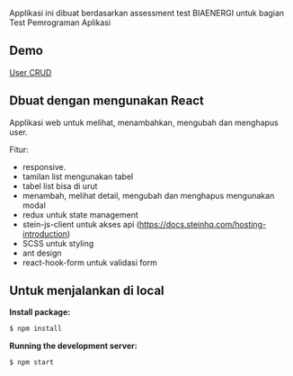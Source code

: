 Applikasi ini dibuat berdasarkan assessment test BIAENERGI untuk bagian Test Pemrograman Aplikasi

## Demo

[User CRUD](https://tourmaline-cannoli-9e472e.netlify.app/)

## Dbuat dengan mengunakan React 

Applikasi web untuk melihat, menambahkan, mengubah dan menghapus user.

Fitur:

- responsive.
- tamilan list mengunakan tabel
- tabel list bisa di urut
- menambah, melihat detail, mengubah dan menghapus mengunakan modal
- redux untuk state management
- stein-js-client untuk akses api (https://docs.steinhq.com/hosting-introduction)
- SCSS untuk styling
- ant design
- react-hook-form untuk validasi form


## Untuk menjalankan di local

**Install package:**

```bash
$ npm install
```
**Running the development server:**

```bash
$ npm start
```
